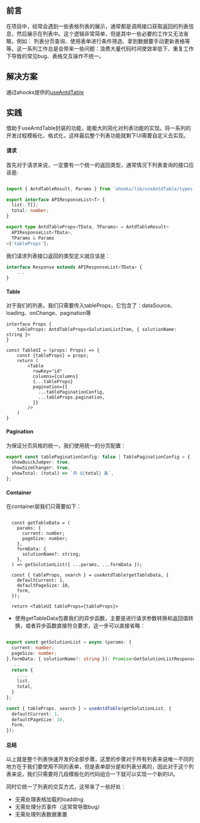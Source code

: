 ## 前言  
在项目中，经常会遇到一些表格列表的展示，通常都是调用接口获取返回的列表信息，然后展示在列表中。这个逻辑非常简单，但是其中一些必要的工作又无法省略，例如： 列表分页查询、使用表单进行条件筛选、拿到数据要手动更新表格等等。这一系列工作总是会带来一些问题：浪费大量代码时间使效率低下、重复工作下导致的常见bug、表格交互操作不统一。

## 解决方案  

通过ahooks提供的[useAntdTable](https://ahooks.js.org/zh-CN/hooks/use-antd-table/)

## 实践  

借助于useAntdTable封装的功能，能极大的简化对列表功能的实现。将一系列的开发过程模板化、格式化，这样最后整个列表功能就剩下UI需要自定义去实现。

#### 请求  

首先对于请求来说，一定要有一个统一的返回类型，通常情况下列表查询的接口应该是: 

```typescript

import { AntdTableResult, Params } from 'ahooks/lib/useAntdTable/types';

export interface APIResponseList<T> {
  list: T[];
  total: number;
}

export type AntdTableProps<TData, TParams> = AntdTableResult<
  APIResponseList<TData>,
  TParams & Params
>['tableProps'];
```

我们请求列表接口返回的类型定义就应该是：

```typescript
interface Response extends APIResponseList<TData> {
    ...
}

```

#### Table  

对于我们的列表，我们只需要传入tableProps，它包含了：dataSource、loading、onChange、pagination等

```JSX
interface Props {
    tableProps: AntdTableProps<SolutionListItem, { solutionName: string }>  
}

const TableUI = (props: Props) => {
    const {tableProps} = props;
    return (
        <Table
          rowKey="id"
          columns={columns}
          {...tableProps}
          pagination={{
            ...tablePaginationConfig,
            ...tableProps.pagination,
          }}
        />
    )
}   
```

#### Pagination

为保证分页风格的统一，我们使用统一的分页配置： 

```typescript
export const tablePaginationConfig: false | TablePaginationConfig = {
  showQuickJumper: true,
  showSizeChanger: true,
  showTotal: (total) => `共 ${total} 条`,
};
```

#### Container  

在container层我们只需要如下： 

```JSX

  const getTableData = (
    params: {
      current: number;
      pageSize: number;
    },
    formData: {
      solutionName?: string;
    },
  ) => getSolutionList({ ...params, ...formData });

  const { tableProps, search } = useAntdTable(getTableData, {
    defaultCurrent: 1,
    defaultPageSize: 10,
    form,
  });

  return <TableUI tableProps={tableProps}>
```

- 使用getTableData包裹我们的异步函数，主要是进行请求参数转换和返回值转换，或者异步函数直接符合要求，这一步可以直接省略：

```typescript

export const getSolutionList = async (params: {
  current: number;
  pageSize: number;
},formData: { solutionName?: string }): Promise<GetSolutionListResponse> => {
  ...
  return {
    ...,
    list,
    total,
  }
};

const { tableProps, search } = useAntdTable(getSolutionList, {
  defaultCurrent: 1,
  defaultPageSize: 10,
  form,
});
```

#### 总结  

以上就是整个列表快速开发的全部步骤，这里的步骤对于所有列表来说唯一不同的地方在于我们要使用不同的表单，但是表单部分是和列表分离的，因此对于这个列表来说，我们只需要将几段模板化的代码组合一下就可以实现一个新的UI。

同时它统一了列表的交互方式，这带来了一些好处：
- 无需处理表格加载的loadding
- 无需处理分页事件（这常常导致bug）
- 无需处理列表数据重置
